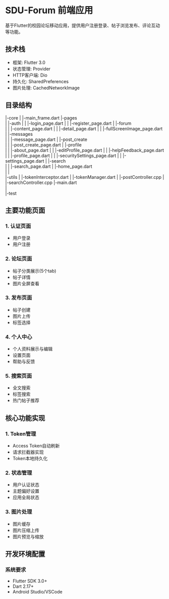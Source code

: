 # SDU-Forum 前端应用

基于Flutter的校园论坛移动应用，提供用户注册登录、帖子浏览发布、评论互动等功能。

## 技术栈

- 框架: Flutter 3.0
- 状态管理: Provider
- HTTP客户端: Dio
- 持久化: SharedPreferences
- 图片处理: CachedNetworkImage

## 目录结构
|-core
| |-main_frame.dart
|-pages  
| |-auth
| | |-login_page.dart
| | |-register_page.dart
| |-forum  
| | |-content_page.dart
| | |-detail_page.dart
| | |-fullScreenImage_page.dart
| |-messages  
| | |-message_page.dart
| |-post_create  
| | |-post_create_page.dart
| |-profile  
| | |-about_page.dart
| | |-editProfile_page.dart
| | |-helpFeedback_page.dart
| | |-profile_page.dart
| | |-securitySettings_page.dart
| | |-settings_page.dart
| |-search  
| | |-search_page.dart
| |-home_page.dart  
| |  
|-utils
| |-tokenInterceptor.dart
| |-tokenManager.dart
| |-postController.cpp
| |-searchController.cpp
|-main.dart  
|  
|-test

## 主要功能页面

### 1. 认证页面
- 用户登录
- 用户注册

### 2. 论坛页面
- 帖子分类展示(5个tab)
- 帖子详情
- 图片全屏查看

### 3. 发布页面
- 帖子创建
- 图片上传
- 标签选择

### 4. 个人中心
- 个人资料展示与编辑
- 设置页面
- 帮助与反馈

### 5. 搜索页面
- 全文搜索
- 标签搜索
- 热门帖子推荐

## 核心功能实现

### 1. Token管理
- Access Token自动刷新
- 请求拦截器实现
- Token本地持久化

### 2. 状态管理
- 用户认证状态
- 主题偏好设置
- 应用全局状态

### 3. 图片处理

- 图片缓存
- 图片压缩上传
- 图片预览与缩放

## 开发环境配置

### 系统要求
- Flutter SDK 3.0+
- Dart 2.17+
- Android Studio/VSCode

